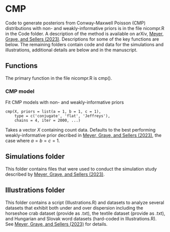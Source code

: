 # CMP
 Code to generate posteriors from Conway-Maxwell Poisson (CMP) distributions with non- and weakly-informative priors is in the file nicompr.R in the Code folder. A description of the method is available on arXiv, [Meyer, Graye, and Sellers (2023)](https://arxiv.org/abs/2311.18053). Descriptions for some of the key functions are below. The remaining folders contain code and data for the simulations and illustrations, additional details are below and in the manuscript.

## Functions
The primary function in the file nicompr.R is cmp().

 ### CMP model
 Fit CMP models with non- and weakly-informative priors
```
cmp(X, priors = list(a = 1, b = 1, c = 1),
    type = c('conjugate', 'flat', 'Jeffreys'),
    chains = 4, iter = 2000, ...)
```
Takes a vector $X$ containing count data. Defaults to the best performing weakly-informative prior decribed in [Meyer, Graye, and Sellers (2023)](https://arxiv.org/abs/2311.18053), the case where $a = b = c = 1$.

## Simulations folder
This folder contains files that were used to conduct the simulation study described by [Meyer, Graye, and Sellers (2023)](https://arxiv.org/abs/2311.18053).

## Illustrations folder
This folder contains a script (Illustrations.R) and datasets to analyze several datasets that exhibit both under and over dispersion including the horseshoe crab dataset (provide as .txt), the textile dataset (provide as .txt), and Hungarian and Slovak word datasets (hard-coded in Illustrations.R). See [Meyer, Graye, and Sellers (2023)](https://arxiv.org/abs/2311.18053) for details.
